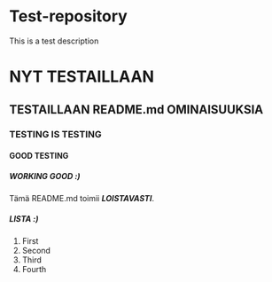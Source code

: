 # Test-repository
This is a test description

# NYT TESTAILLAAN

## TESTAILLAAN README.md OMINAISUUKSIA

### TESTING IS TESTING

#### GOOD TESTING

##### WORKING GOOD :)

Tämä README.md toimii __*LOISTAVASTI*__.

##### LISTA :)
1. First 
2. Second 
3. Third 
4. Fourth 
